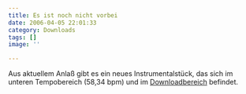 ```yaml
---
title: Es ist noch nicht vorbei
date: 2006-04-05 22:01:33
category: Downloads
tags: []
image: ''

---
```


Aus aktuellem Anlaß gibt es ein neues Instrumentalstück, das sich im unteren Tempobereich (58,34 bpm) und im [Downloadbereich](http://www.misantropolis.de/downloads) befindet.
